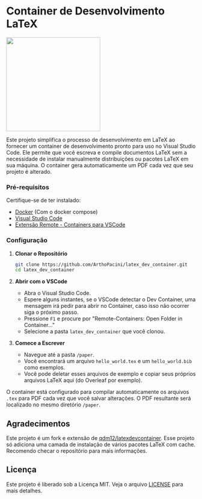 
# Container de Desenvolvimento LaTeX

<img height="250" src="https://raw.githubusercontent.com/qdm12/latexdevcontainer/master/title.svg?sanitize=true">

Este projeto simplifica o processo de desenvolvimento em LaTeX ao fornecer um container de desenvolvimento pronto para uso no Visual Studio Code. Ele permite que você escreva e compile documentos LaTeX sem a necessidade de instalar manualmente distribuições ou pacotes LaTeX em sua máquina. O container gera automaticamente um PDF cada vez que seu projeto é alterado.

### Pré-requisitos

Certifique-se de ter instalado:
- [Docker](https://www.docker.com/get-started) (Com o docker compose)
- [Visual Studio Code](https://code.visualstudio.com/)
- [Extensão Remote - Containers para VSCode](https://marketplace.visualstudio.com/items?itemName=ms-vscode-remote.remote-containers)

### Configuração

1. **Clonar o Repositório**
   ```bash
   git clone https://github.com/ArthoPacini/latex_dev_container.git
   cd latex_dev_container
   ```

2. **Abrir com o VSCode**
   - Abra o Visual Studio Code.
   - Espere alguns instantes, se o VSCode detectar o Dev Container, uma mensagem irá pedir para abrir no Container, caso isso não ocorrer siga o próximo passo.
   - Pressione `F1` e procure por "Remote-Containers: Open Folder in Container..." 
   - Selecione a pasta `latex_dev_container` que você clonou.

3. **Comece a Escrever**
   - Navegue até a pasta `/paper`.
   - Você encontrará um arquivo `hello_world.tex` e um `hello_world.bib` como exemplos.
   - Você pode deletar esses arquivos de exemplo e copiar seus próprios arquivos LaTeX aqui (do Overleaf por exemplo).

O container está configurado para compilar automaticamente os arquivos `.tex` para PDF cada vez que você salvar alterações. O PDF resultante será localizado no mesmo diretório `/paper`.

## Agradecimentos

Este projeto é um fork e extensão de [qdm12/latexdevcontainer](https://github.com/qdm12/latexdevcontainer). Esse projeto só adiciona uma camada de instalação de vários pacotes LaTeX com cache. Recomendo checar o repositório para mais informações.

## Licença

Este projeto é liberado sob a Licença MIT. Veja o arquivo [LICENSE](LICENSE) para mais detalhes.
